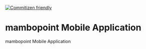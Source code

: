 [![Commitizen friendly](https://img.shields.io/badge/commitizen-friendly-brightgreen.svg)](http://commitizen.github.io/cz-cli/)

# mambopoint Mobile Application

mambopoint Mobile Application
